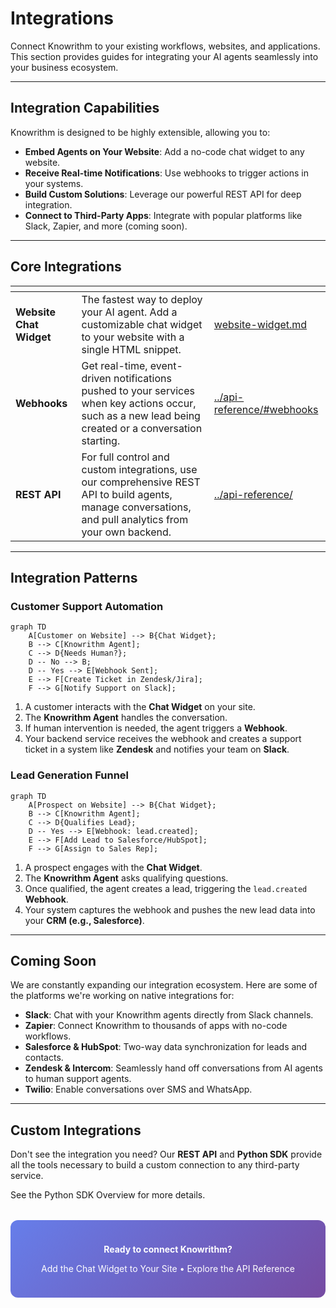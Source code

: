 # Integrations

Connect Knowrithm to your existing workflows, websites, and applications. This section provides guides for integrating your AI agents seamlessly into your business ecosystem.

---

## Integration Capabilities

Knowrithm is designed to be highly extensible, allowing you to:

- **Embed Agents on Your Website**: Add a no-code chat widget to any website.
- **Receive Real-time Notifications**: Use webhooks to trigger actions in your systems.
- **Build Custom Solutions**: Leverage our powerful REST API for deep integration.
- **Connect to Third-Party Apps**: Integrate with popular platforms like Slack, Zapier, and more (coming soon).

---

## Core Integrations

<table data-card-size="large" data-view="cards">
  <thead>
    <tr>
      <th></th>
      <th></th>
      <th data-hidden data-card-target data-type="content-ref"></th>
    </tr>
  </thead>
  <tbody>
    <tr>
      <td><strong>Website Chat Widget</strong></td>
      <td>The fastest way to deploy your AI agent. Add a customizable chat widget to your website with a single HTML snippet.</td>
      <td><a href="website-widget.md">website-widget.md</a></td>
    </tr>
    <tr>
      <td><strong>Webhooks</strong></td>
      <td>Get real-time, event-driven notifications pushed to your services when key actions occur, such as a new lead being created or a conversation starting.</td>
      <td><a href="../api-reference/#webhooks">../api-reference/#webhooks</a></td>
    </tr>
    <tr>
      <td><strong>REST API</strong></td>
      <td>For full control and custom integrations, use our comprehensive REST API to build agents, manage conversations, and pull analytics from your own backend.</td>
      <td><a href="../api-reference/">../api-reference/</a></td>
    </tr>
  </tbody>
</table>

---

## Integration Patterns

### Customer Support Automation

```mermaid
graph TD
    A[Customer on Website] --> B{Chat Widget};
    B --> C[Knowrithm Agent];
    C --> D{Needs Human?};
    D -- No --> B;
    D -- Yes --> E[Webhook Sent];
    E --> F[Create Ticket in Zendesk/Jira];
    F --> G[Notify Support on Slack];
```

1.  A customer interacts with the **Chat Widget** on your site.
2.  The **Knowrithm Agent** handles the conversation.
3.  If human intervention is needed, the agent triggers a **Webhook**.
4.  Your backend service receives the webhook and creates a support ticket in a system like **Zendesk** and notifies your team on **Slack**.

### Lead Generation Funnel

```mermaid
graph TD
    A[Prospect on Website] --> B{Chat Widget};
    B --> C[Knowrithm Agent];
    C --> D{Qualifies Lead};
    D -- Yes --> E[Webhook: lead.created];
    E --> F[Add Lead to Salesforce/HubSpot];
    F --> G[Assign to Sales Rep];
```

1.  A prospect engages with the **Chat Widget**.
2.  The **Knowrithm Agent** asks qualifying questions.
3.  Once qualified, the agent creates a lead, triggering the `lead.created` **Webhook**.
4.  Your system captures the webhook and pushes the new lead data into your **CRM (e.g., Salesforce)**.

---

## Coming Soon

We are constantly expanding our integration ecosystem. Here are some of the platforms we're working on native integrations for:

- **Slack**: Chat with your Knowrithm agents directly from Slack channels.
- **Zapier**: Connect Knowrithm to thousands of apps with no-code workflows.
- **Salesforce & HubSpot**: Two-way data synchronization for leads and contacts.
- **Zendesk & Intercom**: Seamlessly hand off conversations from AI agents to human support agents.
- **Twilio**: Enable conversations over SMS and WhatsApp.

---

## Custom Integrations

Don't see the integration you need? Our **REST API** and **Python SDK** provide all the tools necessary to build a custom connection to any third-party service.

See the Python SDK Overview for more details.

<div style="background: linear-gradient(135deg, #667eea 0%, #764ba2 100%); padding: 24px; border-radius: 12px; color: white; text-align: center; margin: 32px 0;">

**Ready to connect Knowrithm?**

Add the Chat Widget to Your Site • Explore the API Reference

</div>